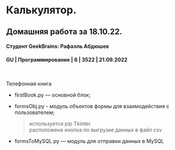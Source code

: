 # Калькулятор. 
## Домашняя работа за 18.10.22.
#### Студент GeekBrains: Рафаэль Абдюшев
#### GU | Программирование | 6 | 3522 | 21.09.2022
<br>

Телефонная книга
* firstBook.py — основной блок;

* formsObj.py - модуль объектов формы для взаимодействия с пользователем;
    > используется pip Tkinter<br>
    > расположена кнопка по выгрузке данных в файл csv

* formsToMySQL.py — модуль для отправки данных в MySQL 
    




    


